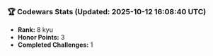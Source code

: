 ### 🏆 Codewars Stats (Updated: 2025-10-12 16:08:40 UTC)

- **Rank:** 8 kyu
- **Honor Points:** 3
- **Completed Challenges:** 1
